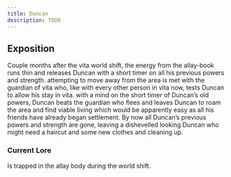 ```yaml
---
title: Duncan
description: TODO
---
```


## Exposition
Couple months after the vita world shift, the energy from the allay-book runs thin and 
releases Duncan with a short timer on all his previous powers and strength. attempting to 
move away from the area is met with the guardian of vita who, like with every other person in 
vita now, tests Duncan to allow his stay in vita. with a mind on the short timer of Duncan’s 
old powers, Duncan beats the guardian who flees and leaves Duncan to roam the area and find 
viable living which would be apparently easy as all his friends have already began 
settlement. By now all Duncan’s previous powers and strength are gone, leaving a dishevelled 
looking Duncan who might need a haircut and some new clothes and cleaning up.

### Current Lore
Is trapped in the allay body during the world shift.